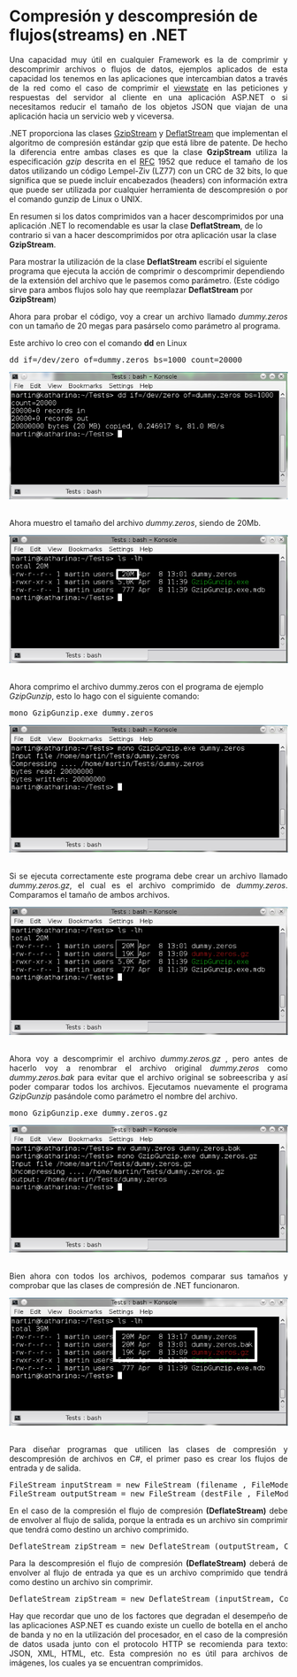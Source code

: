 # Compresión y descompresión de flujos(streams) en .NET
		
<p align="justify">
Una capacidad muy útil en cualquier Framework es la  de comprimir y descomprimir archivos o flujos de datos,  ejemplos aplicados de esta capacidad los tenemos en las aplicaciones que intercambian datos a través de la red como el caso de comprimir el <a href="http://msdn.microsoft.com/es-es/library/system.web.ui.control.viewstate%28v=vs.110%29.aspx">viewstate</a> en las peticiones y respuestas del servidor al cliente en una aplicación ASP.NET o si necesitamos reducir el tamaño de los objetos JSON  que viajan de una aplicación hacia un servicio web y viceversa.
</p>
<p align="justify">
.NET proporciona las clases <a href="http://msdn.microsoft.com/en-us/library/system.io.compression.gzipstream.aspx">GzipStream</a> y <a href="http://msdn.microsoft.com/es-es/library/system.io.compression.deflatestream%28v=vs.110%29.aspx">DeflatStream</a> que implementan el algoritmo de compresión estándar gzip que está libre de patente. De hecho la diferencia entre ambas clases es que la clase <b>GzipStream</b> utiliza la especificación <i>gzip</i> descrita en el <a href="http://www.ietf.org/rfc/rfc1952.txt">RFC</a> 1952 que reduce el tamaño de los datos utilizando un código Lempel-Ziv (LZ77) con un CRC de 32 bits, lo que significa que se puede incluir encabezados (headers) con información extra que puede ser utilizada por cualquier herramienta de descompresión o por el comando gunzip de Linux o UNIX.
</p>
<p>
En resumen si los datos comprimidos van a hacer descomprimidos por una aplicación .NET lo recomendable es usar la clase <b>DeflatStream</b>, de lo contrario si van a hacer descomprimidos por otra aplicación usar la clase <b>GzipStream</b>.</p>
<p>
Para mostrar la utilización de la clase <b>DeflatStream</b>  escribí el siguiente programa que ejecuta la acción de comprimir o descomprimir dependiendo de la extensión del archivo que le pasemos como parámetro. (Este código sirve para ambos flujos solo hay que reemplazar  <b>DeflatStream</b> por <b>GzipStream</b>)
</p>
<p align="justify">
Ahora para probar el código, voy a crear un archivo llamado <i>dummy.zeros</i> con un tamaño de 20 megas para pasárselo como parámetro al programa.</p>
<p>Este archivo lo creo con el comando <b>dd</b> en Linux</p>
<pre>
dd if=/dev/zero of=dummy.zeros bs=1000 count=20000
</pre>
<div>
<IMG src="picture_library/compression/fig1.png">
</div><br>
<p>Ahora muestro el tamaño del archivo <i>dummy.zeros</i>, siendo de 20Mb.</p>
<div>
<IMG src="picture_library/compression/fig2.png">
</div><br>
<p>Ahora comprimo el archivo dummy.zeros con el programa  de ejemplo <i>GzipGunzip</i>, esto lo hago con
el siguiente comando:</p>
<pre>
mono GzipGunzip.exe dummy.zeros
</pre>
<div>
<IMG src="picture_library/compression/fig3.png">
</div><br>
<p align="justify">Si se ejecuta correctamente este programa debe crear un archivo llamado <i>dummy.zeros.gz</i>, el cual es el archivo comprimido de <i>dummy.zeros</i>. Comparamos el tamaño de ambos archivos.</p>
<div>
<IMG src="picture_library/compression/fig4.png">
</div><br>
<p align="justify">
Ahora voy a descomprimir el archivo <i>dummy.zeros.gz</i> , pero antes de hacerlo voy a renombrar el archivo original <i>dummy.zeros</i> como <i>dummy.zeros.bak</i> para evitar que el archivo original se sobreescriba y así poder comparar todos los archivos. Ejecutamos nuevamente el programa  <i>GzipGunzip</i> pasándole como parámetro el nombre del archivo.
</p>
<pre>
mono GzipGunzip.exe dummy.zeros.gz
</pre>
<div>
<IMG src="picture_library/compression/fig5.png">
</div><br>
<p align="justify">Bien ahora con todos los archivos, podemos comparar sus tamaños y comprobar que las clases de compresión de .NET funcionaron.</p>
<div>
<IMG src="picture_library/compression/fig6.png">
</div><br>
<p align="justify">Para diseñar programas que utilicen las clases de compresión y descompresión de archivos en C#, el primer paso es crear los flujos de entrada y de salida.</p>
<pre>
FileStream inputStream = new FileStream (filename , FileMode.Open, FileAccess.Read);
FileStream outputStream = new FileStream (destFile , FileMode.Create, FileAccess.Write))
</pre>
<p align="justify">En el caso de la compresión el flujo de compresión <b>(DeflateStream)</b> debe de envolver al flujo de salida, porque la entrada es un archivo sin comprimir que tendrá como destino un archivo comprimido.</p>
<pre>
DeflateStream zipStream = new DeflateStream (outputStream, CompressionMode.Compress)
</pre>
<p align="justify">Para la descompresión el flujo de compresión <b>(DeflateStream)</b> deberá de envolver al flujo de entrada ya que es un archivo comprimido que tendrá como destino un archivo sin comprimir.</p>
<pre>
DeflateStream zipStream = new DeflateStream (inputStream, CompressionMode.Decompress)
</pre>
<p align="justify">
Hay que recordar que  uno de los factores que degradan el desempeño de las aplicaciones ASP.NET es cuando existe un cuello de botella en el ancho de banda y no en la utilización del procesador, en el caso de la compresión de datos usada junto con el protocolo HTTP se recomienda  para texto: JSON, XML, HTML, etc. Esta compresión no es útil para archivos de imágenes, los cuales ya se encuentran comprimidos.
</p>
